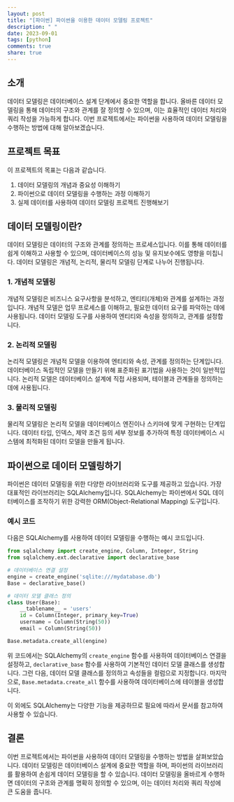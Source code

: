 ```yaml
---
layout: post
title: "[파이썬] 파이썬을 이용한 데이터 모델링 프로젝트"
description: " "
date: 2023-09-01
tags: [python]
comments: true
share: true
---
```


## 소개
데이터 모델링은 데이터베이스 설계 단계에서 중요한 역할을 합니다. 올바른 데이터 모델링을 통해 데이터의 구조와 관계를 잘 정의할 수 있으며, 이는 효율적인 데이터 처리와 쿼리 작성을 가능하게 합니다. 이번 프로젝트에서는 파이썬을 사용하여 데이터 모델링을 수행하는 방법에 대해 알아보겠습니다.

## 프로젝트 목표
이 프로젝트의 목표는 다음과 같습니다.

1. 데이터 모델링의 개념과 중요성 이해하기
2. 파이썬으로 데이터 모델링을 수행하는 과정 이해하기
3. 실제 데이터를 사용하여 데이터 모델링 프로젝트 진행해보기

## 데이터 모델링이란?
데이터 모델링은 데이터의 구조와 관계를 정의하는 프로세스입니다. 이를 통해 데이터를 쉽게 이해하고 사용할 수 있으며, 데이터베이스의 성능 및 유지보수에도 영향을 미칩니다. 데이터 모델링은 개념적, 논리적, 물리적 모델링 단계로 나누어 진행됩니다.

### 1. 개념적 모델링
개념적 모델링은 비즈니스 요구사항을 분석하고, 엔티티(개체)와 관계를 설계하는 과정입니다. 개념적 모델은 업무 프로세스를 이해하고, 필요한 데이터 요구를 파악하는 데에 사용됩니다. 데이터 모델링 도구를 사용하여 엔티티와 속성을 정의하고, 관계를 설정합니다.

### 2. 논리적 모델링
논리적 모델링은 개념적 모델을 이용하여 엔티티와 속성, 관계를 정의하는 단계입니다. 데이터베이스 독립적인 모델을 만들기 위해 표준화된 표기법을 사용하는 것이 일반적입니다. 논리적 모델은 데이터베이스 설계에 직접 사용되며, 테이블과 관계들을 정의하는 데에 사용됩니다.

### 3. 물리적 모델링
물리적 모델링은 논리적 모델을 데이터베이스 엔진이나 스키마에 맞게 구현하는 단계입니다. 데이터 타입, 인덱스, 제약 조건 등의 세부 정보를 추가하여 특정 데이터베이스 시스템에 최적화된 데이터 모델을 만들게 됩니다.

## 파이썬으로 데이터 모델링하기
파이썬은 데이터 모델링을 위한 다양한 라이브러리와 도구를 제공하고 있습니다. 가장 대표적인 라이브러리는 SQLAlchemy입니다. SQLAlchemy는 파이썬에서 SQL 데이터베이스를 조작하기 위한 강력한 ORM(Object-Relational Mapping) 도구입니다.

### 예시 코드
다음은 SQLAlchemy를 사용하여 데이터 모델링을 수행하는 예시 코드입니다.

```python
from sqlalchemy import create_engine, Column, Integer, String
from sqlalchemy.ext.declarative import declarative_base

# 데이터베이스 연결 설정
engine = create_engine('sqlite:///mydatabase.db')
Base = declarative_base()

# 데이터 모델 클래스 정의
class User(Base):
    __tablename__ = 'users'
    id = Column(Integer, primary_key=True)
    username = Column(String(50))
    email = Column(String(50))

Base.metadata.create_all(engine)
```

위 코드에서는 SQLAlchemy의 `create_engine` 함수를 사용하여 데이터베이스 연결을 설정하고, `declarative_base` 함수를 사용하여 기본적인 데이터 모델 클래스를 생성합니다. 그런 다음, 데이터 모델 클래스를 정의하고 속성들을 컬럼으로 지정합니다. 마지막으로, `Base.metadata.create_all` 함수를 사용하여 데이터베이스에 테이블을 생성합니다.

이 외에도 SQLAlchemy는 다양한 기능을 제공하므로 필요에 따라서 문서를 참고하여 사용할 수 있습니다.

## 결론
이번 프로젝트에서는 파이썬을 사용하여 데이터 모델링을 수행하는 방법을 살펴보았습니다. 데이터 모델링은 데이터베이스 설계에 중요한 역할을 하며, 파이썬의 라이브러리를 활용하여 손쉽게 데이터 모델링을 할 수 있습니다. 데이터 모델링을 올바르게 수행하면 데이터의 구조와 관계를 명확히 정의할 수 있으며, 이는 데이터 처리와 쿼리 작성에 큰 도움을 줍니다.